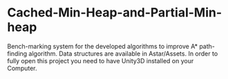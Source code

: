 # Cached-Min-Heap-and-Partial-Min-heap
Bench-marking system for the developed algorithms to improve A* path-finding algorithm. Data structures are available in Astar/Assets.
In order to fully open this project you need to have Unity3D installed on your Computer.
